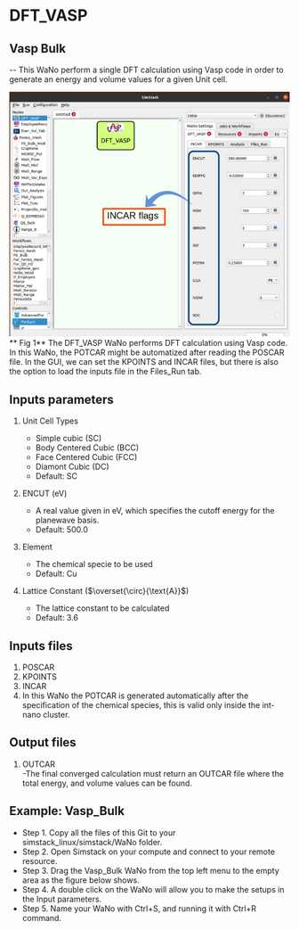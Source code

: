 # DFT_VASP

## Vasp Bulk

-- This WaNo perform a single DFT calculation using Vasp code in order to generate 
an energy and volume values for a given Unit cell.

![Semantic description of image](DFT_VASP.png)
** Fig 1** The DFT_VASP WaNo performs DFT calculation using Vasp code. In this WaNo, the POTCAR might be automatized after reading the POSCAR file. In the GUI, we can set the KPOINTS and INCAR files, but there is also the option to load the inputs file in the Files_Run tab.

## Inputs parameters
1. Unit Cell Types 
    - Simple cubic (SC)
    - Body Centered Cubic (BCC)
    - Face Centered Cubic (FCC)
    - Diamont Cubic (DC)
    * Default: SC

2.  ENCUT (eV)
    - A real value given in eV, which specifies the cutoff energy 
    for the planewave basis.
    * Default: 500.0

3.  Element
     - The chemical specie to be used
     * Default: Cu 
4. Lattice Constant ($`\overset{\circ}{\text{A}}`$)
    - The lattice constant to be calculated
    * Default: 3.6

## Inputs files
1. POSCAR
2. KPOINTS
3. INCAR
4. In this WaNo the POTCAR is generated automatically after the specification 
of the chemical species, this is valid only inside the int-nano cluster.

## Output files
1. OUTCAR    
    -The final converged calculation must return an OUTCAR file where the total energy, and volume
values can be found.

## Example: Vasp_Bulk

- Step 1. Copy all the files of this Git to your simstack_linux/simstack/WaNo folder. 
- Step 2. Open Simstack on your compute and connect to your remote resource.
- Step 3. Drag the Vasp_Bulk WaNo from the top left menu to the empty area as the figure below shows.
- Step 4. A double click on the WaNo will allow you to make the setups in the Input parameters.
- Step 5. Name your WaNo with Ctrl+S, and running it with Ctrl+R command.
